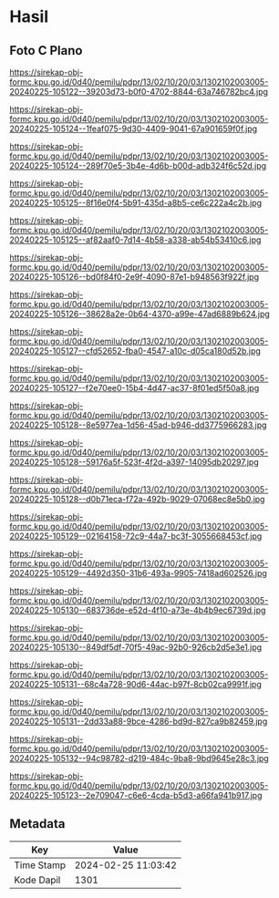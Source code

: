 # Hasil

## Foto C Plano

https://sirekap-obj-formc.kpu.go.id/0d40/pemilu/pdpr/13/02/10/20/03/1302102003005-20240225-105122--39203d73-b0f0-4702-8844-63a746782bc4.jpg

https://sirekap-obj-formc.kpu.go.id/0d40/pemilu/pdpr/13/02/10/20/03/1302102003005-20240225-105124--1feaf075-9d30-4409-9041-67a901659f0f.jpg

https://sirekap-obj-formc.kpu.go.id/0d40/pemilu/pdpr/13/02/10/20/03/1302102003005-20240225-105124--289f70e5-3b4e-4d6b-b00d-adb324f6c52d.jpg

https://sirekap-obj-formc.kpu.go.id/0d40/pemilu/pdpr/13/02/10/20/03/1302102003005-20240225-105125--8f16e0f4-5b91-435d-a8b5-ce6c222a4c2b.jpg

https://sirekap-obj-formc.kpu.go.id/0d40/pemilu/pdpr/13/02/10/20/03/1302102003005-20240225-105125--af82aaf0-7d14-4b58-a338-ab54b53410c6.jpg

https://sirekap-obj-formc.kpu.go.id/0d40/pemilu/pdpr/13/02/10/20/03/1302102003005-20240225-105126--bd0f84f0-2e9f-4090-87e1-b948563f922f.jpg

https://sirekap-obj-formc.kpu.go.id/0d40/pemilu/pdpr/13/02/10/20/03/1302102003005-20240225-105126--38628a2e-0b64-4370-a99e-47ad6889b624.jpg

https://sirekap-obj-formc.kpu.go.id/0d40/pemilu/pdpr/13/02/10/20/03/1302102003005-20240225-105127--cfd52652-fba0-4547-a10c-d05ca180d52b.jpg

https://sirekap-obj-formc.kpu.go.id/0d40/pemilu/pdpr/13/02/10/20/03/1302102003005-20240225-105127--f2e70ee0-15b4-4d47-ac37-8f01ed5f50a8.jpg

https://sirekap-obj-formc.kpu.go.id/0d40/pemilu/pdpr/13/02/10/20/03/1302102003005-20240225-105128--8e5977ea-1d56-45ad-b946-dd3775966283.jpg

https://sirekap-obj-formc.kpu.go.id/0d40/pemilu/pdpr/13/02/10/20/03/1302102003005-20240225-105128--59176a5f-523f-4f2d-a397-14095db20297.jpg

https://sirekap-obj-formc.kpu.go.id/0d40/pemilu/pdpr/13/02/10/20/03/1302102003005-20240225-105128--d0b71eca-f72a-492b-9029-07068ec8e5b0.jpg

https://sirekap-obj-formc.kpu.go.id/0d40/pemilu/pdpr/13/02/10/20/03/1302102003005-20240225-105129--02164158-72c9-44a7-bc3f-3055668453cf.jpg

https://sirekap-obj-formc.kpu.go.id/0d40/pemilu/pdpr/13/02/10/20/03/1302102003005-20240225-105129--4492d350-31b6-493a-9905-7418ad602526.jpg

https://sirekap-obj-formc.kpu.go.id/0d40/pemilu/pdpr/13/02/10/20/03/1302102003005-20240225-105130--683736de-e52d-4f10-a73e-4b4b9ec6739d.jpg

https://sirekap-obj-formc.kpu.go.id/0d40/pemilu/pdpr/13/02/10/20/03/1302102003005-20240225-105130--849df5df-70f5-49ac-92b0-926cb2d5e3e1.jpg

https://sirekap-obj-formc.kpu.go.id/0d40/pemilu/pdpr/13/02/10/20/03/1302102003005-20240225-105131--68c4a728-90d6-44ac-b97f-8cb02ca9991f.jpg

https://sirekap-obj-formc.kpu.go.id/0d40/pemilu/pdpr/13/02/10/20/03/1302102003005-20240225-105131--2dd33a88-9bce-4286-bd9d-827ca9b82459.jpg

https://sirekap-obj-formc.kpu.go.id/0d40/pemilu/pdpr/13/02/10/20/03/1302102003005-20240225-105132--94c98782-d219-484c-9ba8-9bd9645e28c3.jpg

https://sirekap-obj-formc.kpu.go.id/0d40/pemilu/pdpr/13/02/10/20/03/1302102003005-20240225-105123--2e709047-c6e6-4cda-b5d3-a66fa941b917.jpg


## Metadata

| Key        | Value               |
| ---------- | ------------------- |
| Time Stamp | 2024-02-25 11:03:42 |
| Kode Dapil | 1301                |



